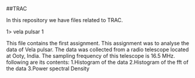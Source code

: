 ##TRAC

In this repository we have files related to TRAC.

1> vela pulsar 1
  
  This file contains the first assignment.
  This assignment was to analyse the data of Vela pulsar. The data was collected from a radio telescope located at Ooty, India.
  The sampling frequency of this telescope is 16.5 MHz.
  following are its contents:
                1.Histogram of the data
                2.Histogram of the fft of the data
                3.Power spectral Density

